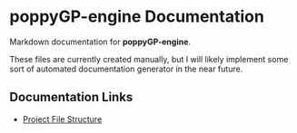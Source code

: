 poppyGP-engine Documentation
============================

Markdown documentation for __poppyGP-engine__.

These files are currently created manually, but I will likely implement some sort of automated documentation generator in the near future.

Documentation Links
-------------------
 * [Project File Structure](PROJECT-STRUCTURE.md)
